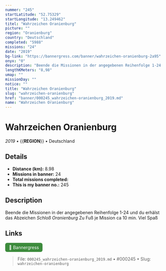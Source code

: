 ```yaml
---
nummer: "245"
startLatitude: "52.75329"
startLongitude: "13.249462"
titel: "Wahrzeichen Oranienburg"
picture: ""
region: "Oranienburg"
country: "Deutschland"
completed: "5988"
missions: "24"
date: "2019"
bg-link: "https://bannergress.com/banner/wahrzeichen-oranienburg-2a95"
onyx: "0"
description: "Beende die Missionen in der angegebenen Reihenfolge 1-24 und du erhälst das Abzeichen *Schloß Oranienburg*\nZu Fuß je Mission ca 10 min.\nViel Spaß"
lengthKMeters: "8,98"
umap: ""
missionDay: ""
notice: ""
title: "Wahrzeichen Oranienburg"
slug: "wahrzeichen-oranienburg"
href: "banner/000245_wahrzeichen-oranienburg_2019.md"
name: "Wahrzeichen Oranienburg"
---
```

# Wahrzeichen Oranienburg

*2019* • {{__REGION__}} • Deutschland





## Details
- **Distance (km):** 8.98
- **Missions in banner:** 24
- **Total missions completed:** 
- **This is my banner no.:** 245



## Description
Beende die Missionen in der angegebenen Reihenfolge 1-24 und du erhälst das Abzeichen *Schloß Oranienburg*
Zu Fuß je Mission ca 10 min.
Viel Spaß



## Links
<a href="https://bannergress.com/banner/wahrzeichen-oranienburg-2a95" target="_blank" style="display:inline-block;margin-right:8px;padding:6px 12px;background:#3c8b3c;color:#fff;text-decoration:none;border-radius:6px;">🔗 Bannergress</a>



> File: `000245_wahrzeichen-oranienburg_2019.md` • #000245 • Slug: `wahrzeichen-oranienburg`

